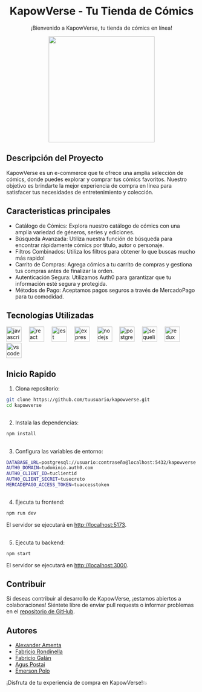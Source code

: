 <h1 align="center">KapowVerse - Tu Tienda de Cómics</h1>
<p align="center">¡Bienvenido a KapowVerse, tu tienda de cómics en línea!</p>
<div align="center">
  <img width="280" src="https://media.tenor.com/w1tcc4ZW7IYAAAAC/spiderman-meme.gif"  />
</div>

###


## Descripción del Proyecto
KapowVerse es un e-commerce que te ofrece una amplia selección de cómics, donde puedes explorar y comprar tus cómics favoritos. Nuestro objetivo es brindarte la mejor experiencia de compra en línea para satisfacer tus necesidades de entretenimiento y colección.

## Caracteristicas principales
- Catálogo de Cómics: Explora nuestro catálogo de cómics con una amplia variedad de géneros, series y ediciones.
- Búsqueda Avanzada: Utiliza nuestra función de búsqueda para encontrar rápidamente cómics por título, autor o personaje.
- Filtros Combinados: Utiliza los filtros para obtener lo que buscas mucho más rapido!
- Carrito de Compras: Agrega cómics a tu carrito de compras y gestiona tus compras antes de finalizar la orden.
- Autenticación Segura: Utilizamos Auth0 para garantizar que tu información esté segura y protegida.
- Métodos de Pago: Aceptamos pagos seguros a través de MercadoPago para tu comodidad.

## Tecnologías Utilizadas
<div align="left">
  <img src="https://cdn.jsdelivr.net/gh/devicons/devicon/icons/javascript/javascript-original.svg" height="40" alt="javascript logo"  />
  <img width="12" />
  <img src="https://cdn.jsdelivr.net/gh/devicons/devicon/icons/react/react-original.svg" height="40" alt="react logo"  />
  <img width="12" />
  <img src="https://cdn.jsdelivr.net/gh/devicons/devicon/icons/jest/jest-plain.svg" height="40" alt="jest logo"  />
  <img width="12" />
  <img src="https://cdn.jsdelivr.net/gh/devicons/devicon/icons/express/express-original.svg" height="40" alt="express logo"  />
  <img width="12" />
  <img src="https://cdn.jsdelivr.net/gh/devicons/devicon/icons/nodejs/nodejs-original.svg" height="40" alt="nodejs logo"  />
  <img width="12" />
  <img src="https://cdn.jsdelivr.net/gh/devicons/devicon/icons/postgresql/postgresql-original.svg" height="40" alt="postgresql logo"  />
  <img width="12" />
  <img src="https://cdn.jsdelivr.net/gh/devicons/devicon/icons/sequelize/sequelize-original.svg" height="40" alt="sequelize logo"  />
  <img width="12" />
  <img src="https://cdn.jsdelivr.net/gh/devicons/devicon/icons/redux/redux-original.svg" height="40" alt="redux logo"  />
  <img width="12" />
  <img src="https://cdn.jsdelivr.net/gh/devicons/devicon/icons/vscode/vscode-original.svg" height="40" alt="vscode logo"  />
</div>

###

## Inicio Rapido
1. Clona repositorio:
```bash
git clone https://github.com/tuusuario/kapowverse.git
cd kapowverse
```
##
2. Instala las dependencias:
```bash
npm install
```
##
3. Configura las variables de entorno:
```bash
DATABASE_URL=postgresql://usuario:contraseña@localhost:5432/kapowverse
AUTH0_DOMAIN=tudominio.auth0.com
AUTH0_CLIENT_ID=tuclientid
AUTH0_CLIENT_SECRET=tusecreto
MERCADEPAGO_ACCESS_TOKEN=tuaccesstoken
```
##
4. Ejecuta tu frontend:
```bash
npm run dev
```
El servidor se ejecutará en [http://localhost:5173](http://localhost:5173).
##
5. Ejecuta tu backend:
```bash
npm start
```
El servidor se ejecutará en [http://localhost:3000](http://localhost:3000).

## Contribuir
Si deseas contribuir al desarrollo de KapowVerse, ¡estamos abiertos a colaboraciones! Siéntete libre de enviar pull requests o informar problemas en el [repositorio de GitHub](https://github.com/Alex-Amenta/PF-Comics).

## Autores
- [Alexander Amenta]()
- [Fabricio Rondinella](https://github.com/JackER4565)
- [Fabricio Galán](https://github.com/MFabrizioGalan)
- [Agus Postai](https://github.com/AgusPostai)
- [Emerson Polo](https://github.com/emerson11DP)

¡Disfruta de tu experiencia de compra en KapowVerse!💥
